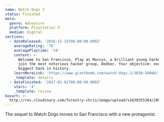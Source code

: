 ```yaml
---
name: Watch Dogs 2
status: Finished
meta:
  genre: Adventure
  platform: Playstation 4
  medium: Digital
sections:
  - dateReleased: '2016-11-15T06:00:00.000Z'
    averageRating: '76'
    averagePlaytime: '19'
    content: >-
      Welcome to San Francisco. Play as Marcus, a brilliant young hacker, and
      join the most notorious hacker group, DedSec. Your objective: execute the
      biggest hack in history.
    learnMoreLink: 'https://www.giantbomb.com/watch-dogs-2/3030-54066/'
    _template: details
  - dateFinished: '2017-01-01T06:00:00.000Z'
    stars: '4'
    _template: review
boxart: >-
  http://res.cloudinary.com/forestry-chris/image/upload/v1630355364/2897495-watch_dogs_2_v1_cf4o4a.jpg
---
```

The sequel to Watch Dogs moves to San Francisco with a new protagonist.
